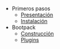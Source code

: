 <!-- docs/_sidebar.md -->

* Primeros pasos
	* [Presentación](#bootpack)
	* [Instalación](guia.md)
* Bootpack
	* [Construcción](construyendo.md)
	* [Plugins](plugins.md)